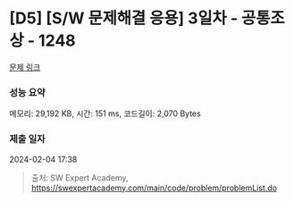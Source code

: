 # [D5] [S/W 문제해결 응용] 3일차 - 공통조상 - 1248 

[문제 링크](https://swexpertacademy.com/main/code/problem/problemDetail.do?contestProbId=AV15PTkqAPYCFAYD) 

### 성능 요약

메모리: 29,192 KB, 시간: 151 ms, 코드길이: 2,070 Bytes

### 제출 일자

2024-02-04 17:38



> 출처: SW Expert Academy, https://swexpertacademy.com/main/code/problem/problemList.do